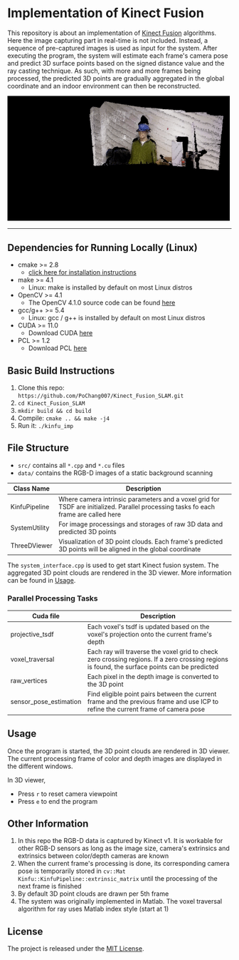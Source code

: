 # Implementation of Kinect Fusion

This repository is about an implementation of [Kinect Fusion](https://ieeexplore.ieee.org/document/6162880) algorithms. Here the image capturing part in real-time is not included. Instead, a sequence of pre-captured images is used as input for the system. After executing the program, the system will estimate each frame's camera pose and predict 3D surface points based on the signed distance value and the ray casting technique. As such, with more and more frames being processed, the predicted 3D points are gradually aggregated in the global coordinate and an indoor environment can then be reconstructed.

<img src="doc/static_background_scanning.gif" width="500">
<hr>

## Dependencies for Running Locally (Linux)

* cmake >= 2.8
  * [click here for installation instructions](https://cmake.org/install/)
* make >= 4.1
  * Linux: make is installed by default on most Linux distros
* OpenCV >= 4.1
  * The OpenCV 4.1.0 source code can be found [here](https://github.com/opencv/opencv/tree/4.1.0)
* gcc/g++ >= 5.4
  * Linux: gcc / g++ is installed by default on most Linux distros
* CUDA >= 11.0
  * Download CUDA [here](https://developer.nvidia.com/cuda-downloads/)
* PCL >= 1.2
  * Download PCL [here](https://pointclouds.org/downloads/)

## Basic Build Instructions

1. Clone this repo: `https://github.com/PoChang007/Kinect_Fusion_SLAM.git`
2. `cd Kinect_Fusion_SLAM`
3. `mkdir build && cd build`
4. Compile: `cmake .. && make -j4`
5. Run it: `./kinfu_imp`

## File Structure

* `src/` contains all `*.cpp` and `*.cu` files
* `data/` contains the RGB-D images of a static background scanning

| Class Name      | Description                               |
|-----------------|-------------------------------------------|
| KinfuPipeline   | Where camera intrinsic parameters and a voxel grid for TSDF are initialized. Parallel processing tasks fo each frame are called here |
| SystemUtility   | For image processings and storages of raw 3D data and predicted 3D points |
| ThreeDViewer    | Visualization of 3D point clouds. Each frame's predicted 3D points will be aligned in the global coordinate |

The `system_interface.cpp` is used to get start Kinect fusion system. The aggregated 3D point clouds are rendered in the 3D viewer. More information can be found in [Usage](#Usage).

### Parallel Processing Tasks

| Cuda file              | Description                               |
|------------------------|-------------------------------------------|
| projective_tsdf        | Each voxel's tsdf is updated based on the voxel's projection onto the current frame's depth |
| voxel_traversal        | Each ray will traverse the voxel grid to check zero crossing regions. If a zero crossing regions is found, the surface points can be predicted |
| raw_vertices           | Each pixel in the depth image is converted to the 3D point |
| sensor_pose_estimation | Find eligible point pairs between the current frame and the previous frame and use ICP to refine the current frame of camera pose |

## Usage

Once the program is started, the 3D point clouds are rendered in 3D viewer. The current processing frame of color and depth images are displayed in the different windows.

In 3D viewer,

* Press `r` to reset camera viewpoint
* Press `e` to end the program

## Other Information

1. In this repo the RGB-D data is captured by Kinect v1. It is workable for other RGB-D sensors as long as the image size, camera's extrinsics and extrinsics between color/depth cameras are known
1. When the current frame's processing is done, its corresponding camera pose is temporarily stored in `cv::Mat Kinfu::KinfuPipeline::extrinsic_matrix` until the processing of the next frame is finished
1. By default 3D point clouds are drawn per 5th frame
1. The system was originally implemented in Matlab. The voxel traversal algorithm for ray uses Matlab index style (start at 1)

## License

The project is released under the [MIT License](LICENSE.md).